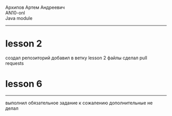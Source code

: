 Архипов Артем Андреевич <br>
AN10-onl<br>
Java module
<hr>
<h1> lesson 2 </h1>
создал репозиторий 
добавил в ветку lesson 2 файлы
сделал pull requests <br>
<h1> lesson 6 </h1>
<hr>
выполнил обязательное задание 
к сожалению дополнительные не делал 
